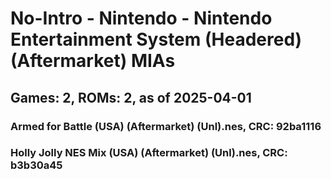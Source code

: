 # No-Intro - Nintendo - Nintendo Entertainment System (Headered) (Aftermarket) MIAs
## Games: 2, ROMs: 2, as of 2025-04-01

### Armed for Battle (USA) (Aftermarket) (Unl).nes, CRC: 92ba1116
### Holly Jolly NES Mix (USA) (Aftermarket) (Unl).nes, CRC: b3b30a45
